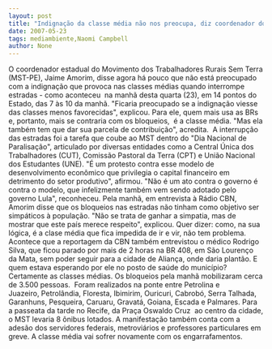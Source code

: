 ```yaml
---
layout: post
title: "Indignação da classe média não nos preocupa, diz coordenador do MST sobre interrupção de BRs"
date: 2007-05-23
tags: mediambiente,Naomi Campbell
author: None
---
```

O coordenador estadual do Movimento dos Trabalhadores Rurais Sem Terra (MST-PE), Jaime Amorim, disse&nbsp;agora h&aacute; pouco que n&atilde;o est&aacute; preocupado com a indigna&ccedil;&atilde;o que provoca nas classes m&eacute;dias quando interrompe estradas -&nbsp;como aconteceu&nbsp; na manh&atilde; desta quarta (23), em 14 pontos do Estado, das 7 &agrave;s 10 da manh&atilde;.
&quot;Ficaria preocupado se a indigna&ccedil;&atilde;o viesse das classes menos favorecidas&quot;, explicou. Para ele, quem mais usa as BRs e, portanto, mais se contraria com os bloqueios,&nbsp; &eacute; a&nbsp;classe m&eacute;dia. &quot;Mas ela tamb&eacute;m tem que dar sua parcela de contribui&ccedil;&atilde;o&quot;, acredita.&nbsp;
A interrup&ccedil;&atilde;o das estradas&nbsp;foi a tarefa que coube ao MST dentro do&nbsp;&quot;Dia Nacional de Paralisa&ccedil;&atilde;o&quot;, articulado por diversas entidades como a Central &Uacute;nica dos Trabalhadores (CUT), Comiss&atilde;o Pastoral da Terra (CPT) e Uni&atilde;o Nacional dos Estudantes (UNE). 
&quot;&Eacute; um protesto contra esse modelo de desenvolvimento econ&ocirc;mico que&nbsp;privilegia o capital financeiro em detrimento do setor produtivo&quot;, afirmou. &quot;N&atilde;o &eacute; um ato contra o governo &eacute; contra o modelo, que infelizmente tamb&eacute;m vem sendo adotado pelo governo Lula&quot;, reconheceu. 
Pela manh&atilde;, em entrevista &agrave; R&aacute;dio CBN, Amorim disse que os bloqueios nas estradas n&atilde;o tinham como objetivo ser simp&aacute;ticos &agrave; popula&ccedil;&atilde;o. &quot;N&atilde;o se trata de ganhar a simpatia, mas de mostrar que este pa&iacute;s merece respeito&quot;, explicou. 
Quer dizer: como, na sua l&oacute;gica, &eacute; a clase m&eacute;dia que fica impedida de ir e vir, n&atilde;o tem problema. Acontece que a reportagem da CBN tamb&eacute;m entrevistou o m&eacute;dico Rodrigo Silva, que ficou parado por mais de 2 horas na BR 408, em S&atilde;o Louren&ccedil;o da Mata, sem&nbsp;poder seguir para&nbsp;a cidade de Alian&ccedil;a, onde daria plant&atilde;o. E quem estava esperando por ele no posto de sa&uacute;de do munic&iacute;pio? Certamente as classes m&eacute;dias.
Os bloqueios pela&nbsp;manh&atilde; mobilizaram cerca de 3.500 pessoas. &nbsp;Foram realizados&nbsp;na ponte entre Petrolina e Juazeiro,&nbsp;Petrol&acirc;ndia, Floresta, Ibimirim, Ouricuri, Cabrob&oacute;, Serra Talhada, Garanhuns, Pesqueira, Caruaru, Gravat&aacute;, Goiana, Escada&nbsp;e Palmares.
Para a&nbsp;passeata da tarde no Recife,&nbsp;da&nbsp;Pra&ccedil;a Oswaldo Cruz&nbsp; ao centro da cidade, o MST levaria 8 &ocirc;nibus lotados. A manifesta&ccedil;&atilde;o&nbsp;tamb&eacute;m conta com a ades&atilde;o dos servidores federais, metrovi&aacute;rios e professores particulares em greve. A classe m&eacute;dia vai sofrer novamente com os engarrafamentos. 